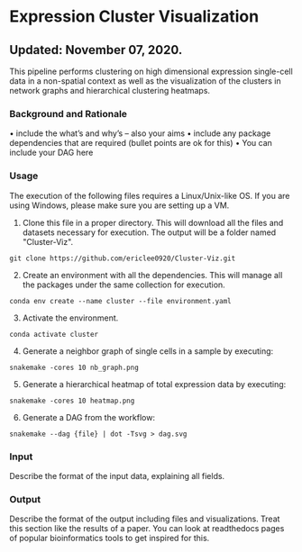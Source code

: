 # Expression Cluster Visualization
## Updated: November 07, 2020.
This pipeline performs clustering on high dimensional expression single-cell data in a non-spatial context as well as the visualization of the clusters in network graphs and hierarchical clustering heatmaps. 

### Background and Rationale
•	include the what’s and why’s – also your aims
•	include any package dependencies that are required (bullet points are ok for this)
•	You can include your DAG here


### Usage
The execution of the following files requires  a Linux/Unix-like OS. If you are using Windows, please make sure you are setting up a VM.

1. Clone this file in a proper directory. This will download all the files and datasets necessary for execution. The output will be a folder named "Cluster-Viz".
```
git clone https://github.com/ericlee0920/Cluster-Viz.git
```
2. Create an environment with all the dependencies. This will manage all the packages under the same collection for execution.
```
conda env create --name cluster --file environment.yaml
```
3. Activate the environment.
```
conda activate cluster
```
4. Generate a neighbor graph of single cells in a sample by executing:
```
snakemake -cores 10 nb_graph.png
```
5. Generate a hierarchical heatmap of total expression data by executing: 
```
snakemake -cores 10 heatmap.png
```
6. Generate a DAG from the workflow:
```
snakemake --dag {file} | dot -Tsvg > dag.svg
```

### Input
Describe the format of the input data, explaining all fields.


### Output
Describe the format of the output including files and visualizations. Treat this section like the results of a paper. You can look at readthedocs pages of popular bioinformatics tools to get inspired for this.

